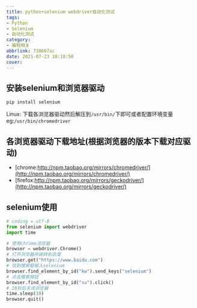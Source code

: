 ```yaml
---
title: python+selenium webdriver自动化测试
tags: 
- Python
- Selenium
- 自动化测试
category: 
- 编程相关
abbrlink: 730667ac
date: 2021-07-23 10:18:50
cover:
---
```



## 安装selenium和浏览器驱动
`pip install selenium`

Linux:
下载各浏览器驱动然后解压到`/usr/bin/`下即可或者配置环境变量
eg:`/usr/bin/chromedriver`

## 各浏览器驱动下载地址(根据浏览器的版本下载对应驱动)

+ [chrome:http://npm.taobao.org/mirrors/chromedriver/](http://npm.taobao.org/mirrors/chromedriver/)
+ [firefox:http://npm.taobao.org/mirrors/geckodriver/](http://npm.taobao.org/mirrors/geckodriver/)

## selenium使用
~~~python
# coding = utf-8
from selenium import webdriver
import time

# 使用chrome浏览器
browser = webdriver.Chrome()
# 打开浏览器并跳转到百度
browser.get("https://www.baidu.com")
# 找到搜索框输入selenium
browser.find_element_by_id("kw").send_keys("selenium")
# 点击搜索按钮
browser.find_element_by_id("su").click()
# 10秒后关闭浏览器
time.sleep(10)
browser.quit()

~~~
